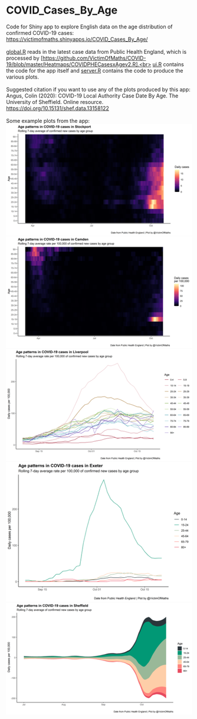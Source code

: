 # COVID_Cases_By_Age
Code for Shiny app to explore English data on the age distribution of confirmed COVID-19 cases: https://victimofmaths.shinyapps.io/COVID_Cases_By_Age/
<br><br>
[global.R](https://github.com/VictimOfMaths/COVID_Cases_By_Age/blob/main/global.R) reads in the latest case data from Public Health England, which is processed by [https://github.com/VictimOfMaths/COVID-19/blob/master/Heatmaps/COVIDPHECasesxAgev2.R].<br> 
[ui.R](https://github.com/VictimOfMaths/COVID_Cases_By_Age/blob/main/ui.R) contains the code for the app itself and [server.R](https://github.com/VictimOfMaths/COVID_Cases_By_Age/blob/main/server.R) contains the code to produce the various plots.
<br><br>
Suggested citation if you want to use any of the plots produced by this app: Angus, Colin (2020): COVID-19 Local Authority Case Date By Age. The University of Sheffield. Online resource. https://doi.org/10.15131/shef.data.13158122<br><br>
Some example plots from the app:<br>
![Image 1](https://github.com/VictimOfMaths/COVID_Cases_By_Age/blob/main/COVIDCasesxAge1.png)<br>
![Image 2](https://github.com/VictimOfMaths/COVID_Cases_By_Age/blob/main/COVIDCasesxAge2.png)<br>
![Image 3](https://github.com/VictimOfMaths/COVID_Cases_By_Age/blob/main/COVIDCasesxAge3.png)<br>
![Image 4](https://github.com/VictimOfMaths/COVID_Cases_By_Age/blob/main/COVIDCasesxAge4.png)<br>
![Image 5](https://github.com/VictimOfMaths/COVID_Cases_By_Age/blob/main/COVIDCasesxAge5.png)
